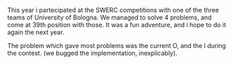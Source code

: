 This year i partecipated at the SWERC competitions with one of the
three teams of University of Bologna.
We managed to solve 4 problems, and come at 39th position with those.
It was a fun adventure, and i hope to do it again the next year.

The problem which gave most problems was the current O, and the l during
the contest. (we bugged the implementation, inexplicably).